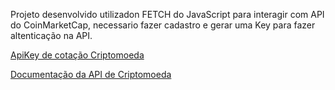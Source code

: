 Projeto desenvolvido utilizadon FETCH do JavaScript para interagir com API do CoinMarketCap, necessario fazer cadastro e gerar uma Key para fazer altenticação na API.

[ApiKey de cotação Criptomoeda](https://coinmarketcap.com/api/)

[Documentação da API de Criptomoeda](https://coinmarketcap.com/api/documentation/v1/)

